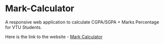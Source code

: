 # Mark-Calculator

A responsive web application to calculate CGPA/SGPA + Marks Percentage for VTU Students.

Here is the link to the website - [Mark Calculator](https://cheerful-khapse-be55d6.netlify.app/)
